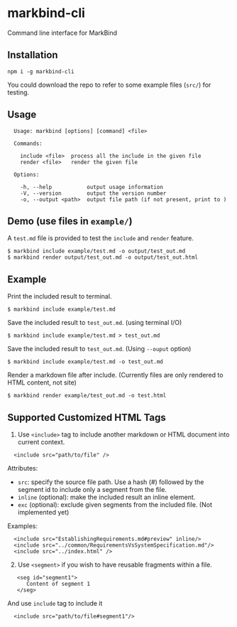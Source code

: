 # markbind-cli
Command line interface for MarkBind

## Installation
```
npm i -g markbind-cli
```

You could download the repo to refer to some example files (`src/`) for testing.

## Usage
```
  Usage: markbind [options] [command] <file>
  
  Commands:

    include <file>  process all the include in the given file
    render <file>   render the given file

  Options:

    -h, --help           output usage information
    -V, --version        output the version number
    -o, --output <path>  output file path (if not present, print to )
```

## Demo (use files in `example/`)
A `test.md` file is provided to test the `include` and `render` feature. 
```
$ markbind include example/test.md -o output/test_out.md
$ markbind render output/test_out.md -o output/test_out.html
```

## Example
Print the included result to terminal.
```
$ markbind include example/test.md
```

Save the included result to `test_out.md`. (using terminal I/O)
```
$ markbind include example/test.md > test_out.md
```

Save the included result to `test_out.md`. (Using `--ouput` option)
```
$ markbind include example/test.md -o test_out.md
```

Render a markdown file after include. (Currently files are only rendered to HTML content, not site)
```
$ markbind render example/test_out.md -o test.html
```

## Supported Customized HTML Tags
1. Use `<include>` tag to include another markdown or HTML document into current context.
  
  ```
    <include src="path/to/file" />
  ```
  
  Attributes:
  - `src`: specify the source file path. Use a hash (#) followed by the segment id to include only a segment from the file.
  - `inline` (optional): make the included result an inline element.
  - `exc` (optional): exclude given segments from the included file. (Not implemented yet) 

  Examples:
  ```
    <include src="EstablishingRequirements.md#preview" inline/>
    <include src="../common/RequirementsVsSystemSpecification.md"/>
    <include src="../index.html" />
  ```

2. Use `<segment>` if you wish to have reusable fragments within a file.

  ```
     <seg id="segment1">
        Content of segment 1
     </seg>
  ```
  
  And use `include` tag to include it 
  ```
    <include src="path/to/file#segment1"/>
  ```